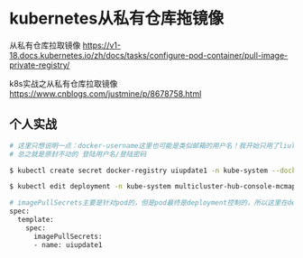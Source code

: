 
# kubernetes从私有仓库拖镜像

从私有仓库拉取镜像 https://v1-18.docs.kubernetes.io/zh/docs/tasks/configure-pod-container/pull-image-private-registry/

k8s实战之从私有仓库拉取镜像 https://www.cnblogs.com/justmine/p/8678758.html

## 个人实战

```sh
# 这里只想说明一点：docker-username这里也可能是类似邮箱的用户名！我开始只用了liulliu，结果错了。
# 总之就是原封不动的 登陆用户名/登陆密码

$ kubectl create secret docker-registry uiupdate1 -n kube-system --docker-server=hyc-cp4mcm-team-docker-local.artifactory.swg-devops.com --docker-username=liulliu@cn.ibm.com --docker-password=<your_password> --docker-email=liulliu@cn.ibm.com

$ kubectl edit deployment -n kube-system multicluster-hub-console-mcmapplicationui

# imagePullSecrets主要是针对pod的，但是pod最终是deployment控制的，所以这里在deployment的spec.template.spec下添加imagePullSecrets相关内容。
spec:
  template:
    spec:
      imagePullSecrets:
      - name: uiupdate1
```
